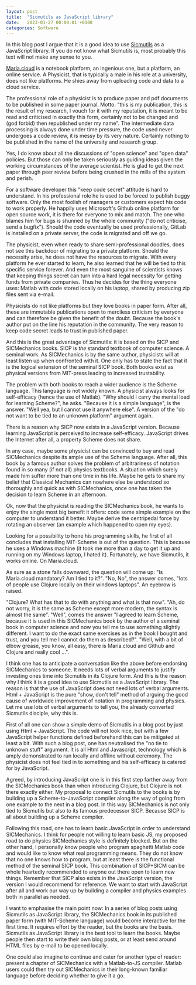```yaml
---
layout: post
title:  "Sicmutils as JavaScript library"
date:   2023-01-27 00:00:01 +0100
categories: Software
---
```

In this blog post I argue that it is a good idea to use [Sicmutils](https://github.com/sicmutils/sicmutils) as a JavaScript library. If you do not know what Sicmutils is, most probably this text will not make any sense to you.

[Maria.cloud](https://www.maria.cloud) is a notebook platform, an ingenious one, but a platform, an online service. A Physicist, that is typically a male in his role at a university, does not like platforms. He shies away from uploading code and data to a cloud service.

The professional role of a physicist is to produce paper and pdf documents to be published in some paper journal. Motto: "this is my publication, this is the result of my research, I vouch for it with my reputation, it is meant to be read and criticised in exactly this form, certainly not to be changed and (god forbid) then republished under my name". The intermediate data processing is always done under time pressure, the code used never undergoes a code review, it is messy by its very nature. Certainly nothing to be published in the name of the university and research group.

Yes, I do know about all the discussions of "open science" and "open data" policies. But those can only be taken seriously as guiding ideas given the working circumstances of the average scientist. He is glad to get the next paper through peer review before being crushed in the mills of the system and perish.

For a software developer this "keep code secret" attitude is hard to understand. In his professional role he is used to be forced to publish buggy software. Only the most foolish of managers or customers expect his code to work properly. He happily uses Microsoft's Github online platform for open source work, it is there for everyone to mix and match. The one who blames him for bugs is shunned by the whole community ("do not criticise, send a bugfix"). Should the code eventually be used professionally, GitLab is installed on a private server, the code is migrated and off we go.

The physicist, even when ready to share semi-professional doodles, does not see this backdoor of migrating to a private platform. Should the necessity arise, he does not have the resources to migrate. With every platform he ever started to learn, he also learned that he will be tied to this specific service forever. And even the most sanguine of scientists knows that keeping things secret can turn into a hard legal necessity for getting funds from private companies. Thus he decides for the thing everyone uses: Matlab with code stored locally on his laptop, shared by producing zip files sent via e-mail.

Physicists do not like platforms but they love books in paper form. After all, these are immutable publications open to merciless criticism by everyone and can therefore be given the benefit of the doubt. Because the book's author put on the line his reputation in the community. The very reason to keep code secret leads to trust in published paper.

And this is the great advantage of Sicmutils: it is based on the SICP and SICMechanics books. SICP is *the* standard textbook of computer science. A seminal work. As SICMechanics is by the same author, physicists will at least listen up when confronted with it. One only has to state the fact that it is the logical extension of the seminal SICP book. Both books exist as physical versions from MIT-press leading to increased trustability.

The problem with both books to reach a wider audience is the Scheme language. This language is not widely known. A physicist always looks for self-efficacy (hence the use of Matlab). "Why should I carry the mental load for learning Scheme?", he asks. "Because it is a simple language", is the answer. "Well yea, but I cannot use it anywhere else". A version of the "do not want to be tied to an unknown platform" argument again.

There is a reason why SICP now exists in a JavaScript version. Because learning JavaScript is perceived to increase self-efficacy. JavaScript drives the Internet after all, a property Scheme does not share.

In any case, maybe some physicist can be convinced to buy and read SICMechanics despite its ample use of the Scheme language. After all, this book by a famous author solves the problem of arbitrariness of notation found in so many (if not all) physics textbooks. A situation which surely made him suffer more than one time in his life. Maybe he gets to share my belief that Classical Mechanics can nowhere else be understood so thoroughly and quick as with SICMechanics, once one has taken the decision to learn Scheme in an afternoon.

Ok, now that the physicist is reading the SICMechanics book, he wants to enjoy the single most big benefit it offers: code some simple example on the computer to understand it better. Maybe derive the centripedal force by rotating an observer (an example which happened to open my eyes).

Looking for a possibility to hone his programming skills, he first of all concludes that installing MIT-Scheme is out of the question. This is because he uses a Windows machine (it took me more than a day to get it up and running on my Windows laptop, I hated it). Fortunately, we have Sicmutils, it works online. On Maria.cloud.

As sure as a stone falls downward, the question will come up: "Is Maria.cloud mandatory? Am I tied to it?". "No, No", the answer comes, "lots of people use Clojure locally on their windows laptops". An eyebrow is raised.

"Clojure? What has that to do with anything and what is that now". "Ah, do not worry, it is the same as Scheme except more modern, the syntax is almost the same". "Well", comes the answer "I agreed to learn Scheme, because it is used in this SICMechanics book by the author of a seminal book in computer science and now you tell me to use something slightly different. I want to do the exact same exercises as in the book I bought and trust, and you tell me I cannot do them as described?". "Well, with a bit of elbow grease, you know, all easy, there is Maria.cloud and Github and Clojure and really cool ...".

I think one has to anticipate a conversation like the above before endorsing SICMechanics to someone. It needs lots of verbal arguments to justify investing ones time into Sicmutils in its Clojure form. And this is the reason why I think it is a good idea to use Sicmutils as a JavaScript library. The reason is that the use of JavaScript does not need lots of verbal arguments. Html + JavaScript is the pure "show, don't tell" method of arguing the good cause of worldwide improvement of notation in programming and physics. Let me use lots of verbal arguments to tell you, the already converted Sicmutils disciple, why this is.

First of all one can show a simple demo of Sicmutils in a blog post by just using Html + JavaScript. The code will not look nice, but with a few JavaScript helper functions defined beforehand this can be mitigated at least a bit. With such a blog post, one has neutralised the "no tie to unknown stuff" argument. It is all Html and Javascript, technology which is amply demonstrated to run locally and offline without ceremony. The physicist does not feel tied in to something and his self-efficacy is catered for by JavaScript.

Agreed, by introducing JavaScript one is in this first step farther away from the SICMechanics book than when introducing Clojure, but Clojure is not there exactly either. My proposal to connect Sicmutils to the books is by building up a Scheme-to-JavaScript compiler along the way of going from one example to the next in a blog post. In this way SICMechanics is not only tied to Sicmutils but also to its famous predecessor SICP. Because SICP is all about building up a Scheme compiler.

Following this road, one has to learn basic JavaScript in order to understand SICMechanics. I think for people not willing to learn basic JS, my proposed road to do physics SICMechanics style is definitely blocked. But on the other hand, I personally know people who program spaghetti Matlab code and would like to know what real programming means. They do not know that no one knows how to program, but at least there is the functional method of the seminal SICP book. This combination of SICP+SICM can be whole heartedly recommended to anyone out there open to learn new things. Remember that SICP also exists in the JavaScript version, the version I would recommend for reference. We want to start with JavaScript after all and work our way up by building a compiler and physics examples both in parallel as needed.

I want to emphasise the main point now: In a series of blog posts using Sicmutils as JavaScript library, the SICMechanics book in its published paper form (with MIT-Scheme language) would become interactive for the first time. It requires effort by the reader, but the books are the basis. Sicmutils as JavaScript library is the best tool to learn the books. Maybe people then start to write their own blog posts, or at least send around HTML files by e-mail to be opened locally.

One could also imagine to continue and cater for another type of reader: present a chapter of SICMechanics with a Matlab-to-JS compiler. Matlab users could then try out SICMechanics in their long-known familiar language before deciding whether to give it a go.
